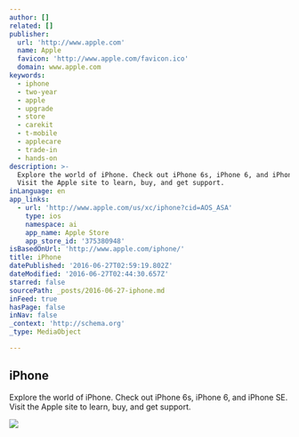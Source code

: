 ```yaml
---
author: []
related: []
publisher:
  url: 'http://www.apple.com'
  name: Apple
  favicon: 'http://www.apple.com/favicon.ico'
  domain: www.apple.com
keywords:
  - iphone
  - two-year
  - apple
  - upgrade
  - store
  - carekit
  - t-mobile
  - applecare
  - trade-in
  - hands-on
description: >-
  Explore the world of iPhone. Check out iPhone 6s, iPhone 6, and iPhone SE.
  Visit the Apple site to learn, buy, and get support.
inLanguage: en
app_links:
  - url: 'http://www.apple.com/us/xc/iphone?cid=AOS_ASA'
    type: ios
    namespace: ai
    app_name: Apple Store
    app_store_id: '375380948'
isBasedOnUrl: 'http://www.apple.com/iphone/'
title: iPhone
datePublished: '2016-06-27T02:59:19.802Z'
dateModified: '2016-06-27T02:44:30.657Z'
starred: false
sourcePath: _posts/2016-06-27-iphone.md
inFeed: true
hasPage: false
inNav: false
_context: 'http://schema.org'
_type: MediaObject

---
```

<article style=""><h1>iPhone</h1><p>Explore the world of iPhone. Check out iPhone 6s, iPhone 6, and iPhone SE. Visit the Apple site to learn, buy, and get support.</p><img src="http://images.apple.com/iphone/home/images/social/og.jpg?201606201522" /></article>